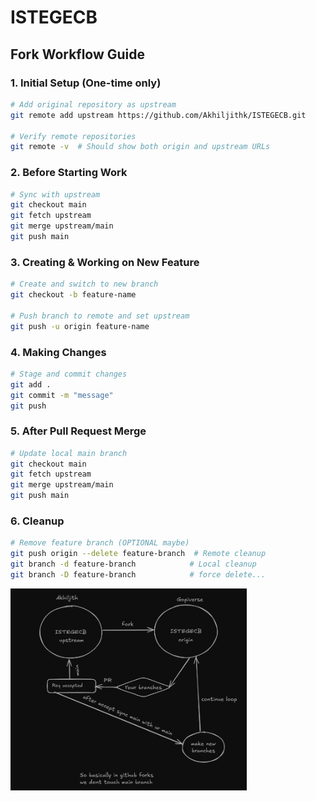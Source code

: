 # ISTEGECB

<!-- 
git add .
git commit -m "message"
git push -u origin main

if error on push:
  git pull origin main 
  git push -u origin main  -->

  ## Fork Workflow Guide

  ### 1. Initial Setup (One-time only)
  ```bash
  # Add original repository as upstream
  git remote add upstream https://github.com/Akhiljithk/ISTEGECB.git

  # Verify remote repositories
  git remote -v  # Should show both origin and upstream URLs
  ```

  ### 2. Before Starting Work
  ```bash
  # Sync with upstream
  git checkout main
  git fetch upstream
  git merge upstream/main
  git push main
  ```

  ### 3. Creating & Working on New Feature
  ```bash
  # Create and switch to new branch
  git checkout -b feature-name

  # Push branch to remote and set upstream
  git push -u origin feature-name
  ```

  ### 4. Making Changes
  ```bash
  # Stage and commit changes
  git add .
  git commit -m "message"
  git push
  ```

  ### 5. After Pull Request Merge
  ```bash
  # Update local main branch
  git checkout main
  git fetch upstream
  git merge upstream/main
  git push main
  ```

  ### 6. Cleanup
  ```bash
  # Remove feature branch (OPTIONAL maybe)
  git push origin --delete feature-branch  # Remote cleanup
  git branch -d feature-branch            # Local cleanup
  git branch -D feature-branch            # force delete...
  ```


<img src="assets/img/readme/workflow.jpeg" width="75%">
  